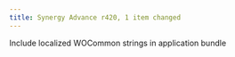 ```yaml
---
title: Synergy Advance r420, 1 item changed
---
```


Include localized WOCommon strings in application bundle
